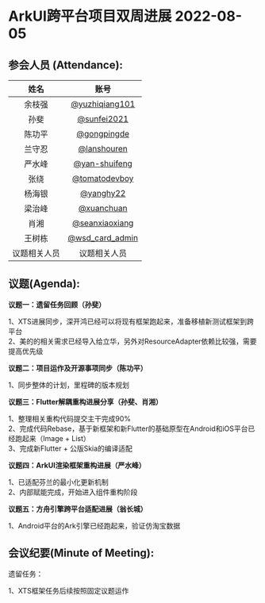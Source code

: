  # ArkUI跨平台项目双周进展 2022-08-05

 ## 参会人员 (Attendance):
| 姓名 | 账号   |
| :----: | :----: |
| 余枝强 | [@yuzhiqiang101](https://gitee.com/yuzhiqiang101) |
| 孙斐 | [@sunfei2021](https://gitee.com/sunfei2021) |
| 陈功平 | [@gongpingde](https://gitee.com/gongpingde) |
| 兰守忍 | [@lanshouren](https://gitee.com/lanshouren) |
| 严水峰 | [@yan-shuifeng](https://gitee.com/yan-shuifeng) |
| 张绕 | [@tomatodevboy](https://gitee.com/tomatodevboy) |
| 杨海银 | [@yanghy22](https://gitee.com/yanghy22) |
| 梁治峰 | [@xuanchuan](https://gitee.com/xuanchuan) |
| 肖湘 | [@seanxiaoxiang](https://gitee.com/seanxiaoxiang) |
| 王树栋 | [@wsd_card_admin](https://gitee.com/wsd_card_admin) |
| 议题相关人员 | 议题相关人员 |



 ## 议题(Agenda):

**议题一：遗留任务回顾（孙斐）**

1、XTS进展同步，深开鸿已经可以将现有框架跑起来，准备移植新测试框架到跨平台<br>
2、美的的相关需求已经导入给立华，另外对ResourceAdapter依赖比较强，需要提高优先级<br>

**议题二：项目运作及开源事项同步（陈功平）**

1、同步整体的计划，里程碑的版本规划<br>

**议题三：Flutter解耦重构进展分享（孙斐、肖湘）**

1、整理相关重构代码提交主干完成90% <br>
2、完成代码Rebase，基于新框架和新Flutter的基础原型在Android和iOS平台已经跑起来（Image + List）<br>
3、完成新Flutter + 公版Skia的编译适配 <br>

**议题四：ArkUI渲染框架重构进展（严水峰）**

1、已适配芬兰的最小化更新机制<br>
2、内部赋能完成，开始进入组件重构阶段 <br>

**议题五：方舟引擎跨平台适配进展（翁长城）**

1、Android平台的Ark引擎已经跑起来，验证仿淘宝数据 <br>


## 会议纪要(Minute of Meeting):

遗留任务：

1、XTS框架任务后续按照固定议题运作 <br>
